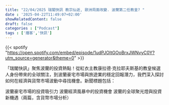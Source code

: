 ```yaml
---
title: "22/04/2025 瑞閣快訊 教宗仙逝, 歐洲局面改變. 波蘭第二任教皇? "
date : '2025-04-22T11:49:07+02:00'
showRelatedContent: false
draft: false
categories : ["Podcast"]
tags : ['播客','快訊']
---
```

{{< spotify "https://open.spotify.com/embed/episode/1udPJOItGOoBrxJWNvyC0Y?utm_source=generator&theme=0" >}}


「瑞閣快訊」聚焦波蘭的投資熱點！從紅衣主教康拉德·克拉耶夫斯基的教皇候選人身份帶來的全球關注，到波蘭豪宅市場與旅遊業的穩定回報潛力，我們深入探討如何在經濟與貨幣市場波動中尋找機會。新聞標題包括：

波蘭豪宅市場的投資吸引力
波蘭經濟風暴中的投資機會
波蘭的全球聚光燈與投資新機遇（兩篇，含貨幣市場分析）
